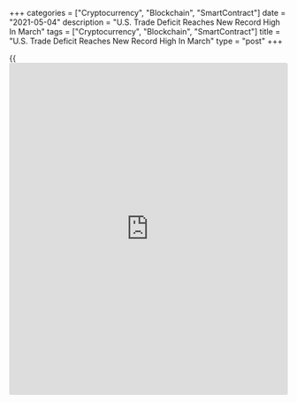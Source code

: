 +++
categories = ["Cryptocurrency", "Blockchain", "SmartContract"]
date = "2021-05-04"
description = "U.S. Trade Deficit Reaches New Record High In March"
tags = ["Cryptocurrency", "Blockchain", "SmartContract"]
title = "U.S. Trade Deficit Reaches New Record High In March"
type = "post"
+++

{{<iframe id="large-banner" src="https://www.bounty.group/#slide=6.0" width="100%" height="600" scrolling="no" style="border: 0px solid rgb(216, 221, 230); border-radius: 3px;">}}

A report released by the Commerce Department on Tuesday showed the U.S.
trade deficit hit a new record high in the month of March.

The Commerce Department said the trade deficit widened to $74.4 billion
in March from a revised $70.5 billion in February.

The trade deficit was nearly in line with estimates, as economists had
expected the deficit to widen to $74.5 billion from the $71.1 billion
originally reported for the previous month.

The wider trade deficit was partly due to a jump in the value of
imports, which surged up by 6.3 percent to $274.5 billion in March after
falling by 0.7 percent to $258.1 billion in February.

Imports of consumer foods, industrial supplies and materials and capital
goods all showed significant increases during the month.

Meanwhile, the report showed the value of exports also spiked by 6.6
percent to $200.0 billion in March after tumbling by 2.4 percent to
$187.6 billion in February.

Exports of industrial supplies and materials led the way higher, while
exports of capital goods and consumer goods also showed notable growth.

"The ongoing boost to imports from the strength of domestic demand
suggests that net trade may remain a small drag on GDP growth," said
Andrew Hunter, Senior U.S. Economist at Capital Economics.

He added, "But, with exports still having more room to recover as global
demand starts to pick up, that drag should fade over the course of this
year."

The report showed the goods deficit widened to $91.6 billion in March
from $87.9 billion in February, while the services surplus narrowed to
$17.1 billion from $17.4 billion.

For comments and feedback [contact](https://www.playgroundfx.com/contact/): editorial@rtt[news](https://www.letsplayfx.com/blog/forex-news-website/).com

[Economic News][1]

 **What parts of the world are seeing the best (and worst) economic
performances lately? Click[here][2] to check out our [Econ Scorecard][2]
and find out! See up-to-the-moment [ranking](https://www.playgroundfx.com/blog/crypto-exchange-ranking/)s for the best and worst
performers in [GDP][2], [unemployment rate][3], [inflation][4] and much
more.**

   1. www.rtt[news](https://www.letsplayfx.com/blog/forex-news-website/).com/Content/EconomicNews.aspx
   2. www.rtt[news](https://www.letsplayfx.com/blog/forex-news-website/).com/economic-scorecard/world-rank/GDP/highest-performance.aspx
   3. www.rtt[news](https://www.letsplayfx.com/blog/forex-news-website/).com/economic-scorecard/world-rank/unemployment-rate/lowest-performance.aspx
   4. www.rtt[news](https://www.letsplayfx.com/blog/forex-news-website/).com/economic-scorecard/world-rank/CPI/highest-performance.aspx